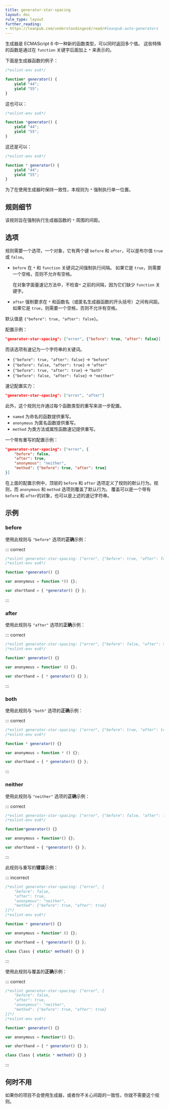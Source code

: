 ```yaml
---
title: generator-star-spacing
layout: doc
rule_type: layout
further_reading:
- https://leanpub.com/understandinges6/read/#leanpub-auto-generators
---
```


生成器是 ECMAScript 6 中一种新的函数类型，可以同时返回多个值。
这些特殊的函数是通过在 `function` 关键字后面加上 `*` 来表示的。

下面是生成器函数的例子：

```js
/*eslint-env es6*/

function* generator() {
    yield "44";
    yield "55";
}
```

这也可以：

```js
/*eslint-env es6*/

function *generator() {
    yield "44";
    yield "55";
}
```

这还是可以：

```js
/*eslint-env es6*/

function * generator() {
    yield "44";
    yield "55";
}
```

为了在使用生成器时保持一致性，本规则为 `*` 强制执行单一位置。

## 规则细节

该规则旨在强制执行生成器函数的 `*` 周围的间距。

## 选项

规则需要一个选项，一个对象，它有两个键 `before` 和 `after`，可以是布尔值 `true` 或 `false`。

* `before` 在 `*` 和 `function` 关键词之间强制执行间隔。
  如果它是 `true`，则需要一个空格，否则不允许有空格。

  在对象字面量速记方法中，不检查`*` 之前的间隔，因为它们缺少 `function` 关键字。

* `after` 强制要求在 `*` 和函数名（或匿名生成器函数的开头括号）之间有间距。
  如果它是 `true`，则需要一个空格，否则不允许有空格。

默认值是 `{"before": true, "after": false}`。

配置示例：

```json
"generator-star-spacing": ["error", {"before": true, "after": false}]
```

而该选项有速记为一个字符串的关键词。

* `{"before": true, "after": false}` → `"before"`
* `{"before": false, "after": true}` → `"after"`
* `{"before": true, "after": true}` → `"both"`
* `{"before": false, "after": false}` → `"neither"`

速记配置实力：

```json
"generator-star-spacing": ["error", "after"]
```

此外，这个规则允许通过每个函数类型的重写来进一步配置。

* `named` 为命名的函数提供重写。
* `anonymous` 为匿名函数提供重写。
* `method` 为类方法或属性函数速记提供重写。

一个带有重写的配置示例：

```json
"generator-star-spacing": ["error", {
    "before": false,
    "after": true,
    "anonymous": "neither",
    "method": {"before": true, "after": true}
}]
```

在上面的配置示例中，顶层的 `before` 和 `after` 选项定义了规则的默认行为。规则，而 `anonymous` 和 `method` 选项则覆盖了默认行为。
覆盖可以是一个带有 `before` 和 `after`的对象，也可以是上述的速记字符串。

## 示例

### before

使用此规则与 `"before"` 选项的**正确**示例：

::: correct

```js
/*eslint generator-star-spacing: ["error", {"before": true, "after": false}]*/
/*eslint-env es6*/

function *generator() {}

var anonymous = function *() {};

var shorthand = { *generator() {} };
```

:::

### after

使用此规则与 `"after"` 选项的**正确**示例：

::: correct

```js
/*eslint generator-star-spacing: ["error", {"before": false, "after": true}]*/
/*eslint-env es6*/

function* generator() {}

var anonymous = function* () {};

var shorthand = { * generator() {} };
```

:::

### both

使用此规则与 `"both"` 选项的**正确**示例：

::: correct

```js
/*eslint generator-star-spacing: ["error", {"before": true, "after": true}]*/
/*eslint-env es6*/

function * generator() {}

var anonymous = function * () {};

var shorthand = { * generator() {} };
```

:::

### neither

使用此规则与 `"neither"` 选项的**正确**示例：

::: correct

```js
/*eslint generator-star-spacing: ["error", {"before": false, "after": false}]*/
/*eslint-env es6*/

function*generator() {}

var anonymous = function*() {};

var shorthand = { *generator() {} };
```

:::

此规则与重写的**错误**示例：

::: incorrect

```js
/*eslint generator-star-spacing: ["error", {
    "before": false,
    "after": true,
    "anonymous": "neither",
    "method": {"before": true, "after": true}
}]*/
/*eslint-env es6*/

function * generator() {}

var anonymous = function* () {};

var shorthand = { *generator() {} };

class Class { static* method() {} }
```

:::

使用此规则与覆盖的**正确**示例：

::: correct

```js
/*eslint generator-star-spacing: ["error", {
    "before": false,
    "after": true,
    "anonymous": "neither",
    "method": {"before": true, "after": true}
}]*/
/*eslint-env es6*/

function* generator() {}

var anonymous = function*() {};

var shorthand = { * generator() {} };

class Class { static * method() {} }
```

:::

## 何时不用

如果你的项目不会使用生成器，或者你不关心间距的一致性，你就不需要这个规则。
